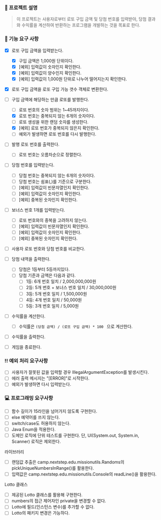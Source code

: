 ### 🤔 프로젝트 설명

> 이 프로젝트는 사용자로부터 로또 구입 금액 및 당첨 번호를 입력받아,
> 당첨 결과와 수익률을 계산하여 반환하는 프로그램을 개발하는 것을 목표로 한다.

### 📑 기능 요구 사항

- [X] 로또 구입 금액을 입력받는다.
  - [X] 구입 금액은 1,000원 단위이다.
  - [X] [예외] 입력값이 숫자인지 확인한다.
  - [X] [예외] 입력값이 양수인지 확인한다.
  - [X] [예외] 입력값이 1,000원 단위로 나누어 떨어지는지 확인한다.

- [X] 로또 구입 금액을 로또 구입 가능 갯수 객체로 변환한다.

- [ ] 구입 금액에 해당하는 만큼 로또를 발행한다.
  - [ ] 로또 번호의 숫자 범위는 1~45까지이다.
  - [X] 로또 번호는 중복되지 않는 6개의 숫자이다.
  - [ ] 로또 생성을 위한 랜덤 숫자를 생성한다.
  - [X] [예외] 로또 번호가 중복되지 않은지 확인한다.
  - [ ] 예외가 발생하면 로또 번호를 다시 발행한다.

- [ ] 발행 로또 번호를 출력한다.
  - [ ] 로또 번호는 오름차순으로 정렬한다.

- [ ] 당첨 번호를 입력받는다.
  - [ ] 당첨 번호는 중복되지 않는 6개의 숫자이다.
  - [ ] 당첨 번호는 쉼표(,)를 기준으로 구분한다.
  - [ ] [예외] 입력값이 빈문자열인지 확인한다.
  - [ ] [예외] 입력값이 숫자인지 확인한다.
  - [ ] [예외] 중복된 숫자인지 확인한다.

- [ ] 보너스 번호 1개를 입력받는다.
  - [ ] 로또 번호와의 중복을 고려하지 않는다.
  - [ ] [예외] 입력값이 빈문자열인지 확인한다.
  - [ ] [예외] 입력값이 숫자인지 확인한다.
  - [ ] [예외] 중복된 숫자인지 확인한다.

- [ ] 사용자 로또 번호와 당첨 번호를 비교한다.

- [ ] 당첨 내역을 출력한다.
  - [ ] 당첨은 1등부터 5등까지있다.
  - [ ] 당첨 기준과 금액은 다음과 같다.
      - [ ] 1등: 6개 번호 일치 / 2,000,000,000원
      - [ ] 2등: 5개 번호 + 보너스 번호 일치 / 30,000,000원
      - [ ] 3등: 5개 번호 일치 / 1,500,000원
      - [ ] 4등: 4개 번호 일치 / 50,000원
      - [ ] 5등: 3개 번호 일치 / 5,000원

- [ ] 수익률을 계산한다.
  - [ ] 수익률은 ```(당첨 금액) / (로또 구입 금액) * 100 ``` 으로 계산한다.

- [ ] 수익률을 출력한다.

- [ ] 게임을 종료한다.

### ‼️ 예외 처리 요구사항

- [ ] 사용자가 잘못된 값을 입력할 경우 IllegalArgumentException를 발생시킨다.
- [ ] 에러 출력 메시지는 "[ERROR]"로 시작한다.
- [ ] 예외가 발생하면 다시 입력받는다.

### 💻 프로그래밍 요구사항

- [ ] 함수 길이가 15라인을 넘어가지 않도록 구현한다.
- [ ] else 예약어를 쓰지 않는다.
- [ ] switch/case도 허용하지 않는다.
- [ ] Java Enum을 적용한다.
- [ ] 도메인 로직에 단위 테스트를 구현한다. 단, UI(System.out, System.in, Scanner) 로직은 제외한다.

라이브러리

- [ ] 랜덤값 추출은 camp.nextstep.edu.missionutils.Randoms의 pickUniqueNumbersInRange()를 활용한다.
- [ ] 입력값은 camp.nextstep.edu.missionutils.Console의 readLine()을 활용한다.

Lotto 클래스

- [ ] 제공된 Lotto 클래스를 활용해 구현한다.
- [ ] numbers의 접근 제어자인 private을 변경할 수 없다.
- [ ] Lotto에 필드(인스턴스 변수)를 추가할 수 없다.
- [ ] Lotto의 패키지 변경은 가능하다.
